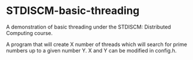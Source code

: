 # STDISCM-basic-threading
A demonstration of basic threading under the STDISCM: Distributed Computing course.

A program that will create X number of threads which will search for prime numbers up to a given number Y. X and Y can be modified in config.h.
